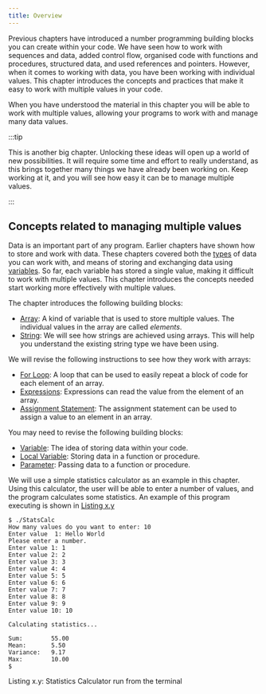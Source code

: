 ```yaml
---
title: Overview
---
```


Previous chapters have introduced a number programming building blocks you can create within your code. We have seen how to work with sequences and data, added control flow, organised code with functions and procedures, structured data, and used references and pointers. However, when it comes to working with data, you have been working with individual values. This chapter introduces the concepts and practices that make it easy to work with multiple values in your code.

When you have understood the material in this chapter you will be able to work with multiple values, allowing your programs to work with and manage many data values.

:::tip

This is another big chapter. Unlocking these ideas will open up a world of new possibilities. It will require some time and effort to really understand, as this brings together many things we have already been working on. Keep working at it, and you will see how easy it can be to manage multiple values.

:::

## Concepts related to managing multiple values

Data is an important part of any program. Earlier chapters have shown how to store and work with data. These chapters covered both the [types](../../../part-1-instructions/1-sequence-and-data/1-concepts/06-type) of data you can work with, and means of storing and exchanging data using [variables](../../../part-1-instructions/1-sequence-and-data/1-concepts/07-variable). So far, each variable has stored a single value, making it difficult to work with multiple values. This chapter introduces the concepts needed start working more effectively with multiple values.

The chapter introduces the following building blocks:

- [Array](../1-concepts/00-array): A kind of variable that is used to store multiple values. The individual values in the array are called *elements*.
- [String](../1-concepts/07-string): We will see how strings are achieved using arrays. This will help you understand the existing string type we have been using.

We will revise the following instructions to see how they work with arrays:

- [For Loop](../1-concepts/06-for-loop): A loop that can be used to easily repeat a block of code for each element of an array.
- [Expressions](../1-concepts/04-expressions-with-arrays): Expressions can read the value from the element of an array.
- [Assignment Statement](../1-concepts/03-assignment-statement-with-array): The assignment statement can be used to assign a value to an element in an array.

You may need to revise the following building blocks:

- [Variable](../../../part-1-instructions/1-sequence-and-data/1-concepts/07-variable): The idea of storing data within your code.
- [Local Variable](../../2-organising-code/1-concepts/03-local-variable): Storing data in a function or procedure.
- [Parameter](../../2-organising-code/1-concepts/04-parameter): Passing data to a function or procedure.

We will use a simple statistics calculator as an example in this chapter. Using this calculator, the user will be able to enter a number of values, and the program calculates some statistics. An example of this program executing is shown in [Listing x.y](#ListingStatsCalculatorTerminalRun)


<a id="ListingStatsCalculatorTerminalRun"></a>

```
$ ./StatsCalc
How many values do you want to enter: 10
Enter value  1: Hello World
Please enter a number.
Enter value 1: 1
Enter value 2: 2
Enter value 3: 3
Enter value 4: 4
Enter value 5: 5
Enter value 6: 6
Enter value 7: 7
Enter value 8: 8
Enter value 9: 9
Enter value 10: 10

Calculating statistics...

Sum:        55.00
Mean:       5.50
Variance:   9.17
Max:        10.00
$
```
<div class="caption"><span class="caption-figure-nbr">Listing x.y: </span>Statistics Calculator run from the terminal</div>
